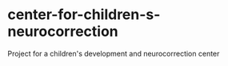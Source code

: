 # center-for-children-s-neurocorrection
Project for a children's development and neurocorrection center
